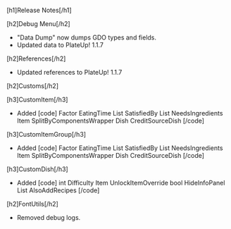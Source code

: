 [h1]Release Notes[/h1]

[h2]Debug Menu[/h2]

* "Data Dump" now dumps GDO types and fields.
* Updated data to PlateUp! 1.1.7

[h2]References[/h2]

* Updated references to PlateUp! 1.1.7

[h2]Customs[/h2]

[h3]CustomItem[/h3]

+ Added
[code]
Factor EatingTime
List<Item> SatisfiedBy
List<Item> NeedsIngredients
Item SplitByComponentsWrapper
Dish CreditSourceDish
[/code]

[h3]CustomItemGroup[/h3]

+ Added
[code]
Factor EatingTime
List<Item> SatisfiedBy
List<Item> NeedsIngredients
Item SplitByComponentsWrapper
Dish CreditSourceDish
[/code]

[h3]CustomDish[/h3]

+ Added
[code]
int Difficulty
Item UnlockItemOverride
bool HideInfoPanel
List<Dish> AlsoAddRecipes
[/code]

[h2]FontUtils[/h2]

- Removed debug logs.
